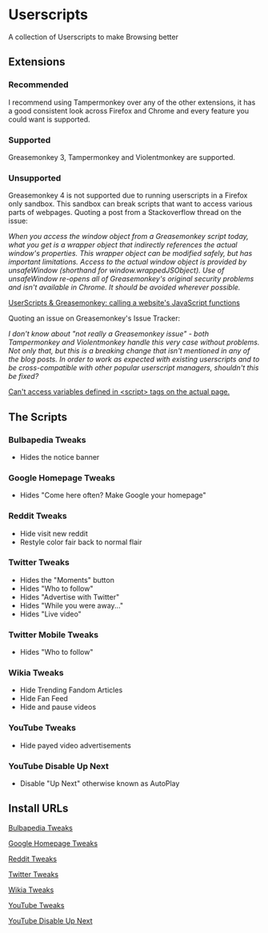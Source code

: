# Userscripts
A collection of Userscripts to make Browsing better

## Extensions

### Recommended
I recommend using Tampermonkey over any of the other extensions, it has a good consistent look across Firefox and Chrome and every feature you could want is supported.

### Supported
Greasemonkey 3, Tampermonkey and Violentmonkey are supported.

### Unsupported
Greasemonkey 4 is not supported due to running userscripts in a Firefox 
only sandbox. This sandbox can break scripts that want to access various parts 
of webpages. Quoting a post from a Stackoverflow thread on the issue:

*When you access the window object from a Greasemonkey script today, what you get is a wrapper object that indirectly references the actual window's properties. This wrapper object can be modified safely, but has important limitations. Access to the actual window object is provided by unsafeWindow (shorthand for window.wrappedJSObject). Use of unsafeWindow re-opens all of Greasemonkey's original security problems and isn't available in Chrome. It should be avoided wherever possible.*

[UserScripts & Greasemonkey: calling a website's JavaScript functions](https://stackoverflow.com/a/5006952)

Quoting an issue on Greasemonkey's Issue Tracker:

*I don't know about "not really a Greasemonkey issue" - both Tampermonkey and Violentmonkey handle this very case without problems. Not only that, but this is a breaking change that isn't mentioned in any of the blog posts. In order to work as expected with existing userscripts and to be cross-compatible with other popular userscript managers, shouldn't this be fixed?*

[Can't access variables defined in \<script\> tags on the actual page.](https://github.com/greasemonkey/greasemonkey/issues/2700)

## The Scripts

### Bulbapedia Tweaks
  * Hides the notice banner

### Google Homepage Tweaks
  * Hides "Come here often? Make Google your homepage"

### Reddit Tweaks
  * Hide visit new reddit
  * Restyle color fair back to normal flair

### Twitter Tweaks
  * Hides the "Moments" button
  * Hides "Who to follow"
  * Hides "Advertise with Twitter"
  * Hides "While you were away..."
  * Hides "Live video"

### Twitter Mobile Tweaks
  * Hides "Who to follow"

### Wikia Tweaks
  * Hide Trending Fandom Articles
  * Hide Fan Feed
  * Hide and pause videos

### YouTube Tweaks
  * Hide payed video advertisements

### YouTube Disable Up Next
  * Disable "Up Next" otherwise known as AutoPlay

## Install URLs
[Bulbapedia Tweaks](https://github.com/konomikitten/userscripts/raw/master/bulbapedia-tweaks.user.js)

[Google Homepage Tweaks](https://github.com/konomikitten/userscripts/raw/master/google-homepage-tweaks.user.js)

[Reddit Tweaks](https://github.com/konomikitten/userscripts/raw/master/reddit-tweaks.user.js)

[Twitter Tweaks](https://github.com/konomikitten/userscripts/raw/master/twitter-tweaks.user.js)

[Wikia Tweaks](https://github.com/konomikitten/userscripts/raw/master/wikia-tweaks.user.js)

[YouTube Tweaks](https://github.com/konomikitten/userscripts/raw/master/youtube-tweaks.user.js)

[YouTube Disable Up Next](https://github.com/konomikitten/userscripts/raw/master/youtube-disable-up-next.user.js)
